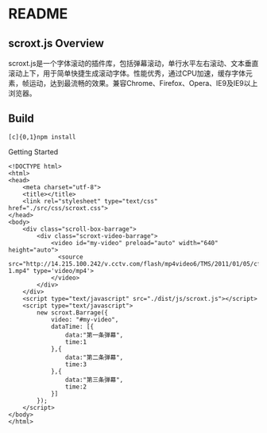 README
=======================================
## scroxt.js   Overview
scroxt.js是一个字体滚动的插件库，包括弹幕滚动，单行水平左右滚动、文本垂直滚动上下，用于简单快捷生成滚动字体。性能优秀，通过CPU加速，缓存字体元素，帧运动，达到最流畅的效果。兼容Chrome、Firefox、Opera、IE9及IE9以上浏览器。

## Build

```
[c]{0,1}npm install

```

Getting Started

```
<!DOCTYPE html>
<html>
<head>
	<meta charset="utf-8">
	<title></title>
	<link rel="stylesheet" type="text/css" href="./src/css/scroxt.css">
</head>
<body>
	<div class="scroll-box-barrage">
	    <div class="scroxt-video-barrage">
	        <video id="my-video" preload="auto" width="640" height="auto">
	          <source src="http://14.215.100.242/v.cctv.com/flash/mp4video6/TMS/2011/01/05/cf752b1c12ce452b3040cab2f90bc265_h264818000nero_aac32-1.mp4" type='video/mp4'>
	        </video>
	    </div>
	</div>
	<script type="text/javascript" src="./dist/js/scroxt.js"></script>
	<script type="text/javascript">
		new scroxt.Barrage({
		    video: "#my-video",
		    dataTime: [{
		    	data:"第一条弹幕",
		    	time:1
		    },{
		    	data:"第二条弹幕",
		    	time:3
		    },{
		    	data:"第三条弹幕",
		    	time:2
		    }]
		});
	</script>
</body>
</html>

```

